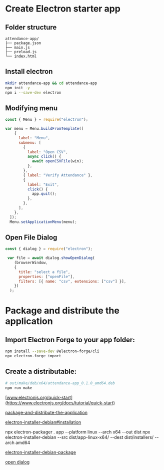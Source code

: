 # Create Electron starter app

## Folder structure
    attendance-app/
    ├── package.json
    ├── main.js
    ├── preload.js
    └── index.html
    
 ## Install electron
 
 ```sh
mkdir attendance-app && cd attendance-app
npm init -y
npm i --save-dev electron
```

## Modifying menu

```js
const { Menu } = require("electron");

var menu = Menu.buildFromTemplate([
    {
      label: "Menu",
      submenu: [
        {
          label: "Open CSV",
          async click() {
            await openCSVFile(win);
          },
        },
        { label: "Verify Attendance" },
        {
          label: "Exit",
          click() {
            app.quit();
          },
        },
      ],
    },
  ]);
  Menu.setApplicationMenu(menu);
```

## Open File Dialog
```js
const { dialog } = require("electron");

 var file = await dialog.showOpenDialog(
    (browserWindow,
    {
      title: "select a file",
      properties: ["openFile"],
      filters: [{ name: "csv", extensions: ["csv"] }],
    })
  );
```

# Package and distribute the application

## Import Electron Forge to your app folder:
```sh
npm install --save-dev @electron-forge/cli
npx electron-forge import
 ```
 
## Create a distributable: 
```sh
# out/make/deb/x64/attendance-app_0.1.0_amd64.deb
npm run make
```


[www.electronjs.org/quick-start](https://www.electronjs.org/docs/tutorial/quick-start)

[package-and-distribute-the-application](https://www.electronjs.org/docs/tutorial/quick-start#package-and-distribute-the-application)

[electron-installer-debian#installation](https://github.com/electron-userland/electron-installer-debian#installation)

npx electron-packager . app --platform linux --arch x64 --out dist
npx electron-installer-debian --src dist/app-linux-x64/ --dest dist/installers/ --arch amd64

[electron-installer-debian-package](https://www.christianengvall.se/electron-installer-debian-package/) 


[open dialog](https://www.electronjs.org/docs/api/dialog)